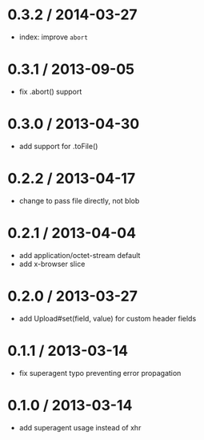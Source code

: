 
0.3.2 / 2014-03-27
==================

 * index: improve `abort`

0.3.1 / 2013-09-05 
==================

 * fix .abort() support

0.3.0 / 2013-04-30 
==================

  * add support for .toFile()

0.2.2 / 2013-04-17 
==================

  * change to pass file directly, not blob

0.2.1 / 2013-04-04 
==================

  * add application/octet-stream default
  * add x-browser slice

0.2.0 / 2013-03-27 
==================

  * add Upload#set(field, value) for custom header fields

0.1.1 / 2013-03-14 
==================

  * fix superagent typo preventing error propagation

0.1.0 / 2013-03-14 
==================

  * add superagent usage instead of xhr
